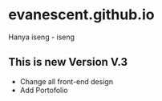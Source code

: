 # evanescent.github.io

Hanya iseng - iseng

## This is new Version V.3

- Change all front-end design
- Add Portofolio
